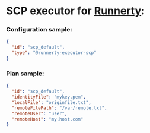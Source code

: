 # SCP executor for [Runnerty]:

### Configuration sample:
```json
{
  "id": "scp_default",
  "type": "@runnerty-executor-scp"
}
```

### Plan sample:
```json
{
  "id": "scp_default",
  "identityFile": "mykey.pem",
  "localFile": "originfile.txt",
  "remoteFilePath": "/var/remote.txt",
  "remoteUser": "user",
  "remoteHost": "my.host.com"
}
```


[Runnerty]: http://www.runnerty.io
